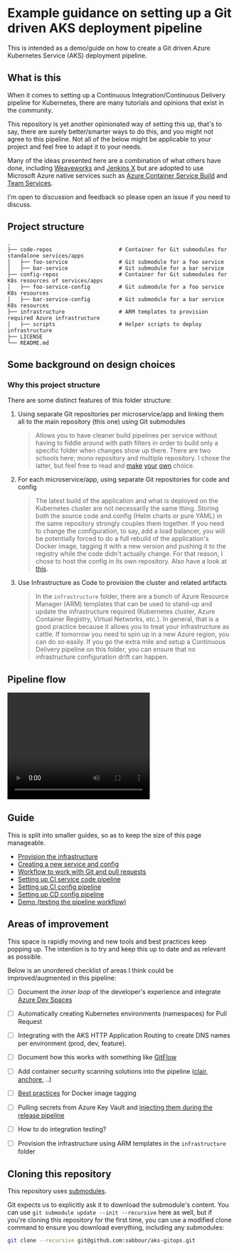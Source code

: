 # Example guidance on setting up a Git driven AKS deployment pipeline

This is intended as a demo/guide on how to create a Git driven Azure Kubernetes Service (AKS) deployment pipeline.

## What is this

When it comes to setting up a Continuous Integration/Continuous Delivery pipeline for Kubernetes, there are many tutorials and opinions that exist in the community.

This repository is yet another opinionated way of setting this up, that's to say, there are surely better/smarter ways to do this, and you might not agree to this pipeline. Not all of the below might be applicable to your project and feel free to adapt it to your needs.

Many of the ideas presented here are a combination of what others have done, including [Weaveworks](https://www.weave.works/blog/gitops-operations-by-pull-request) and [Jenkins X](https://jenkins.io/blog/2018/03/19/introducing-jenkins-x/) but are adopted to use Microsoft Azure native services such as [Azure Container Service Build](https://docs.microsoft.com/en-us/azure/container-registry/container-registry-build-overview) and [Team Services](https://www.visualstudio.com/team-services/).

 I'm open to discussion and feedback so please open an issue if you need to discuss.

## Project structure

    .
    ├── code-repos                     # Container for Git submodules for standalone services/apps
    │   ├── foo-service                # Git submodule for a foo service
    │   ├── bar-service                # Git submodule for a bar service
    ├── config-repos                   # Container for Git submodules for K8s resources of services/apps
    │   ├── foo-service-config         # Git submodule for a foo service K8s resources
    │   ├── bar-service-config         # Git submodule for a bar service K8s resources
    ├── infrastructure                 # ARM templates to provision required Azure infrastructure
    │   ├── scripts                    # Helper scripts to deploy infrastructure
    ├── LICENSE
    └── README.md

## Some background on design choices

### Why this project structure

There are some distinct features of this folder structure:

1. Using separate Git repositories per microservice/app and linking them all to the main repository (this one) using Git submodules

    > Allows you to have cleaner build pipelines per service without having to fiddle around with path filters in order to build only a specific folder when changes show up there. There are two schools here; mono repository and multiple repository. I chose the latter, but feel free to read and [make](https://medium.com/@somakdas/code-repository-for-micro-services-mono-repository-or-multiple-repositories-d9ad6a8f6e0e) [your](http://blog.shippable.com/our-journey-to-microservices-and-a-mono-repository) [own](http://www.gigamonkeys.com/mono-vs-multi/) choice.

1. For each microservice/app, using separate Git repositories for code and config

    > The latest build of the application and what is deployed on the Kubernetes cluster are not necessarily the same thing. Storing both the source code and config (Helm charts or pure YAML) in the same repository strongly couples them together. If you need to change the configuration, to say, add a load balancer, you will be potentially forced to do a full rebuild of the application's Docker image, tagging it with a new version and pushing it to the registry while the code didn't actually change. For that reason, I chose to host the config in its own repository. Also have a look at [this](https://blog.turbinelabs.io/deploy-not-equal-release-part-one-4724bc1e726b).

1. Use Infrastructure as Code to provision the cluster and related artifacts

    > In the `infrastructure` folder, there are a bunch of Azure Resource Manager (ARM) templates that can be used to stand-up and update the infrastructure required (Kubernetes cluster, Azure Container Registry, Virtual Networks, etc.). In general, that is a good practice because it allows you to treat your infrastructure as cattle. If tomorrow you need to spin up in a new Azure region, you can do so easily. If you go the extra mile and setup a Continuous Delivery pipeline on this folder, you can ensure that no infrastructure configuration drift can happen.

## Pipeline flow

<video width="320" height="240" controls>
  <source src="_docs/img/GitOps.mp4" type="video/mp4">
  Your browser does not support the video tag.
</video>

## Guide

This is split into smaller guides, so as to keep the size of this page manageable.

- [Provision the infrastructure](_docs/provision-infrastructure.md)
- [Creating a new service and config](_docs/add-service-and-config-github.md)
- [Workflow to work with Git and pull requests](_docs/branch-pr-github.md)
- [Setting up CI service code pipeline](_docs/ci-service-pipeline.md)
- [Setting up CI config pipeline](_docs/ci-config-pipeline.md)
- [Setting up CD config pipeline](_docs/cd-config-pipeline.md)
- [Demo (testing the pipeline workflow)](_docs/demo.md)


## Areas of improvement

This space is rapidly moving and new tools and best practices keep popping up. The intention is to try and keep this up to date and as relevant as possible.

Below is an unordered checklist of areas I think could be improved/augmented in this pipeline:

- [ ] Document the *inner loop* of the developer's experience and integrate [Azure Dev Spaces](https://docs.microsoft.com/en-us/azure/dev-spaces/azure-dev-spaces)

- [ ] Automatically creating Kubernetes environments (namespaces) for Pull Request

- [ ] Integrating with the AKS HTTP Application Routing to create DNS names per environment (prod, dev, feature).

- [ ] Document how this works with something like [GitFlow](https://datasift.github.io/gitflow/IntroducingGitFlow.html)

- [ ] Add container security scanning solutions into the pipeline ([clair](https://github.com/coreos/clair), [anchore](https://anchore.freshdesk.com/support/solutions/articles/36000060726-installing-anchore-using-helm), ..)

- [ ] [Best practices](https://blogs.msdn.microsoft.com/stevelasker/2018/03/01/docker-tagging-best-practices-for-tagging-and-versioning-docker-images/) for Docker image tagging

- [ ] Pulling secrets from Azure Key Vault and [injecting them during the release pipeline](https://docs.microsoft.com/en-us/vsts/build-release/concepts/library/variable-groups?view=vsts)

- [ ] How to do integration testing?

- [ ] Provision the infrastructure using ARM templates in the `infrastructure` folder

## Cloning this repository

This repository uses [submodules](https://github.com/blog/2104-working-with-submodules).

Git expects us to explicitly ask it to download the submodule's content. You can use `git submodule update --init --recursive` here as well, but if you're cloning this repository for the first time, you can use a modified clone command to ensure you download everything, including any submodules:

```sh
git clone --recursive git@github.com:sabbour/aks-gitops.git
```
